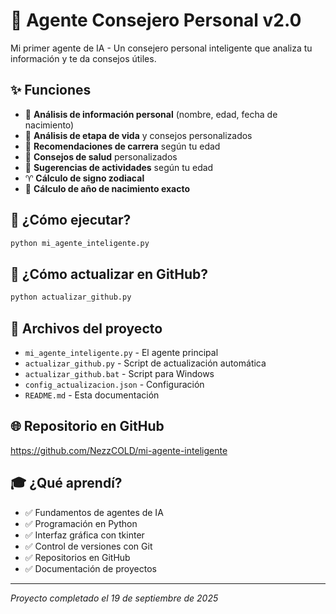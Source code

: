 # 🤖 Agente Consejero Personal v2.0

Mi primer agente de IA - Un consejero personal inteligente que analiza tu información y te da consejos útiles.

## ✨ Funciones

- 👤 **Análisis de información personal** (nombre, edad, fecha de nacimiento)
- 🧠 **Análisis de etapa de vida** y consejos personalizados
- 💼 **Recomendaciones de carrera** según tu edad
- 🏥 **Consejos de salud** personalizados
- 🎯 **Sugerencias de actividades** según tu edad
- ♈ **Cálculo de signo zodiacal**
- 📅 **Cálculo de año de nacimiento exacto**

## 🚀 ¿Cómo ejecutar?

```bash
python mi_agente_inteligente.py
```

## 🔄 ¿Cómo actualizar en GitHub?

```bash
python actualizar_github.py
```

## 📁 Archivos del proyecto

- `mi_agente_inteligente.py` - El agente principal
- `actualizar_github.py` - Script de actualización automática
- `actualizar_github.bat` - Script para Windows
- `config_actualizacion.json` - Configuración
- `README.md` - Esta documentación

## 🌐 Repositorio en GitHub

https://github.com/NezzCOLD/mi-agente-inteligente

## 🎓 ¿Qué aprendí?

- ✅ Fundamentos de agentes de IA
- ✅ Programación en Python
- ✅ Interfaz gráfica con tkinter
- ✅ Control de versiones con Git
- ✅ Repositorios en GitHub
- ✅ Documentación de proyectos

---

*Proyecto completado el 19 de septiembre de 2025*

